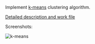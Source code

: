 Implement [k-means](http://en.wikipedia.org/wiki/K-means_clustering) clustering algorithm.

[Detailed description and work file](https://github.com/nbeloglazov/clojure-interactive-tasks/blob/master/5_k_means/src/k_means/work.clj)

Screenshots:

![k-means](https://raw.github.com/nbeloglazov/clojure-interactive-tasks/master/misc/images/5_k_means.png)
